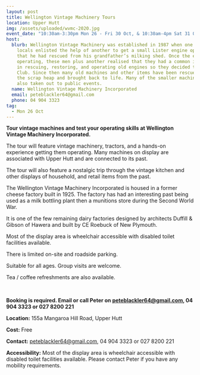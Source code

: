 ```yaml
---
layout: post
title: Wellington Vintage Machinery Tours
location: Upper Hutt
img: /assets/uploaded/wvmc-2020.jpg
event_date: "10:30am-3:30pm Mon 26 - Fri 30 Oct, & 10:30am-4pm Sat 31 Oct - Sun 1 Nov "
host:
  blurb: Wellington Vintage Machinery was established in 1987 when one of the
    locals enlisted the help of another to get a small Lister engine operating
    that he had rescued from his grandfather’s milking shed. Once the engine was
    operating, these men plus another realised that they had a common interest
    in rescuing, restoring, and operating old engines so they decided to form a
    Club. Since then many old machines and other items have been rescued from
    the scrap heap and brought back to life. Many of the smaller machines are
    also taken out to public events.
  name: Wellington Vintage Machinery Incorporated
  email: peteblackler64@gmail.com
  phone: 04 904 3323
tag:
  - Mon 26 Oct
---
```

**Tour vintage machines and test your operating skills at Wellington Vintage Machinery Incorporated.**

The tour will feature vintage machinery, tractors, and a hands-on experience getting them operating. Many machines on display are associated with Upper Hutt and are connected to its past.

The tour will also feature a nostalgic trip through the vintage kitchen and other displays of household, and retail items from the past.

The Wellington Vintage Machinery Incorporated is housed in a former cheese factory built in 1925. The factory has had an interesting past being used as a milk bottling plant then a munitions store during the Second World War.

It is one of the few remaining dairy factories designed by architects Duffill & Gibson of Hawera and built by CE Roebuck of New Plymouth.

Most of the display area is wheelchair accessible with disabled toilet facilities available.

There is limited on-site and roadside parking.

Suitable for all ages. Group visits are welcome.

Tea / coffee refreshments are also available.

<br>

**Booking is required. Email or call Peter on peteblackler64@gmail.com, 04 904 3323 or 027 8200 221**

**Location:** 155a Mangaroa Hill Road, Upper Hutt

**Cost:** Free

**Contact:** peteblackler64@gmail.com, 04 904 3323 or 027 8200 221

**Accessibility:** Most of the display area is wheelchair accessible with disabled toilet facilities available. Please contact Peter if you have any mobility requirements.